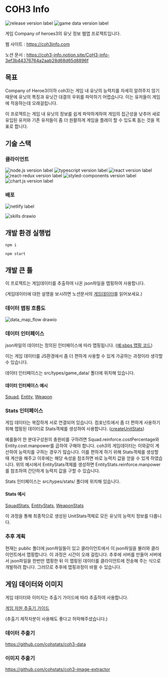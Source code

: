 # COH3 Info

![release version label](https://img.shields.io/static/v1?label=release&message=v0.1.4&color=blue&style=flat-square)
![game data version label](https://img.shields.io/static/v1?label=game_data&message=v1.1.6&color=green&style=flat-square)

게임 Company of heroes3의 유닛 정보 웹앱 프로젝트입니다.

웹 사이트 : https://coh3info.com

노션 문서 : https://coh3-info.notion.site/CoH3-info-3ef3b44376764a2aab28d68d65d8896f

## 목표

Company of Heroe3(이하 coh3)는 게임 내 유닛의 능력치를 자세히 알려주지 않기 때문에 유닛의 특징과 유닛간 대결의 우위를 파악하기 어렵습니다. 이는 유저들이 게임에 적응하는데 오래걸립니다.

이 프로젝트는 게임 내 유닛의 정보를 쉽게 파악하게하여 게임의 접근성을 낮추어 새로 유입된 유저와 기존 유저들이 좀 더 원활하게 게임을 플레이 할 수 있도록 돕는 것을 목표로 합니다.

## 기술 스택

### 클라이언트

![node.js version label](https://img.shields.io/static/v1?label=node.js&message=v18.15.0&color=43853d&style=flat-square)
![typescript version label](https://img.shields.io/static/v1?label=typescript&message=v4.9.5&color=3178c6&style=flat-square)
![react version label](https://img.shields.io/static/v1?label=react&message=v18.2.0&color=61dafb&style=flat-square)
![react-redux version label](https://img.shields.io/static/v1?label=react-redux&message=v8.0.5&color=764abc&style=flat-square)
![styled-components version label](https://img.shields.io/static/v1?label=styled-components&message=v5.3.9&color=db7093&style=flat-square)
![chart.js version label](https://img.shields.io/static/v1?label=chart.js&message=v4.2.1&color=FF6384&style=flat-square)

### 배포

![netlify label](https://img.shields.io/static/v1?label=&message=netlify&color=555555&style=flat-square)

![skills drawio](https://user-images.githubusercontent.com/78804014/233882218-dcf9c63b-2d65-4a20-934b-98812d1dafcd.png)

## 개발 환경 실행법

```
npm i
```

```
npm start
```

## 개발 큰 틀

이 프로젝트는 게임데이터를 추출하여 나온 json파일을 맵핑하여 사용합니다.

(게임데이터에 대한 설명을 보시려면 노션문서의 [게임데이터](https://coh3-info.notion.site/1e71dddcd0b44711b665f9c2a5927a28)를 읽어보세요.)

### 데이터 맵핑 흐름도

![data_map_flow drawio](https://user-images.githubusercontent.com/78804014/233899523-ecb9c97f-ac9b-4e2e-996f-07257d978cd6.png)

### 데이터 인터페이스

json파일의 데이터는 정의된 인터페이스에 따라 맵핑됩니다.
([예:sbps 맵핑 코드](https://github.com/coh3-info/coh3-info/blob/010b86d8737325fb2dbc1c5537a16fdf917f77a9/src/util/game_data/mapper/sbps/index.ts#L10))

이는 게임 데이터를 JS환경에서 좀 더 편하게 사용할 수 있게 가공하는 과정이라 생각할 수 있습니다.

데이터 인터페이스는 src/types/game_data/ 폴더에 위치해 있습니다.

#### 데이터 인터페이스 예시

[Squad](https://github.com/coh3-info/coh3-info/blob/75e83910fc1debe1267ad73aaec6d6bd720a98c7/src/types/game_data/squad.d.ts#L10),
[Entity](https://github.com/coh3-info/coh3-info/blob/010b86d8737325fb2dbc1c5537a16fdf917f77a9/src/types/game_data/entity.d.ts#L13),
[Weapon](https://github.com/coh3-info/coh3-info/blob/010b86d8737325fb2dbc1c5537a16fdf917f77a9/src/types/game_data/weapon.d.ts#L30)

### Stats 인터페이스

게임 데이터는 복잡하게 서로 연결되어 있습니다. 컴포넌트에서 좀 더 편하게 사용하기 위해 맵핑된 데이터로 Stats객체를 생성하여 사용합니다.
([createUnitStats](https://github.com/coh3-info/coh3-info/blob/010b86d8737325fb2dbc1c5537a16fdf917f77a9/src/util/stats/unitStats.ts#L7))

예를들어 한 분대구성원의 충원비를 구하려면 Squad.reinforce.costPercentage와 Entity.cost.manpower를 곱하여 구해야 합니다. coh3의 게임데이터는 이와같이 계산하여 능력치를 구하는 경우가 많습니다. 이를 편하게 하기 위해 Stats객체를 생성할 때 계산을 해주고 이후에는 해당 속성을 참조하면 바로 능력치 값을 얻을 수 있게 하였습니다. 위의 예시에서 EntityStats객체를 생성하면 EntityStats.reinforce.manpower를 참조하여 간단하게 능력치 값을 구할 수 있습니다.

Stats 인터페이스는 src/types/stats/ 폴더에 위치해 있습니다.

#### Stats 예시

[SquadStats](https://github.com/coh3-info/coh3-info/blob/010b86d8737325fb2dbc1c5537a16fdf917f77a9/src/types/stats/squadStats.d.ts#L3),
[EntityStats](https://github.com/coh3-info/coh3-info/blob/010b86d8737325fb2dbc1c5537a16fdf917f77a9/src/types/stats/entityStats.d.ts#L3),
[WeaponStats](https://github.com/coh3-info/coh3-info/blob/010b86d8737325fb2dbc1c5537a16fdf917f77a9/src/types/stats/weaponStats.d.ts#L14)

이 과정을 통해 최종적으로 생성된 UnitStats객체로 모든 유닛의 능력치 정보를 다룹니다.

### 추후 계획

현재는 public 폴더에 json파일들이 있고 클라이언트에서 이 json파일을 불러와 클라이언트에서 맵핑합니다. 이 과정은 시간이 오래 걸립니다. 추후에 서버를 만들어 서버에서 json파일을 한번만 맵핑한 뒤 이 맵핑된 데이터를 클라이언트에 전송해 주는 식으로 개발하려 합니다. 그러므로 추후에 맵핑과정이 바뀔 수 있습니다.

## 게임 데이터와 이미지

게임 데이터와 이미지는 추출기 가이드에 따라 추출하여 사용합니다.

[게임 자원 추출기 가이드](https://coh3-info.notion.site/2eb8d301aa9f402cb51d31fccbfedafa)

(추출기 제작자분이 사용해도 좋다고 허락해주셨습니다.)

### 데이터 추출기

https://github.com/cohstats/coh3-data

### 이미지 추출기

https://github.com/cohstats/coh3-image-extractor
